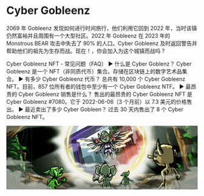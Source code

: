 # Cyber Gobleenz

2069 年 Gobleenz 发现如何进行时间旅行，他们利用它回到 2022 年，当时该镇仍然富裕并且周围有一个大型社区。2022 年 Gobleenz 在 2023 年的 Monstrous BEAR 攻击中失去了 90% 的人口。Cyber Gobleenz 及时返回警告并帮助他们的祖先为生存而战。现在！，你会加入为这个城镇而战吗？

Cyber Gobleenz NFT - 常见问题（FAQ）
▶ 什么是 Cyber Goblenz？
Cyber Gobleenz 是一个 NFT（非同质代币）集合。存储在区块链上的数字艺术品集合。
▶ 有多少 Cyber Gobleenz 代币？
总共有 10,000 个 Cyber Gobleenz NFT。目前，857 位所有者的钱包中至少有一个 Cyber Gobleenz NTF。
▶ 最昂贵的 Cyber Gobleenz 销售是什么？
售出的最昂贵的 Cyber Gobleenz NFT 是 Cyber Gobleenz #7080。它于 2022-06-06（3 个月前）以 7.3 美元的价格售出。
▶ 最近卖出了多少 Cyber Gobleen？
过去 30 天内售出了 8 个 Cyber Gobleenz NFT。

![nft](unnamed.png)

